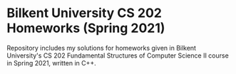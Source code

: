 # Bilkent University CS 202 Homeworks (Spring 2021)
Repository includes my solutions for homeworks given in Bilkent University's CS 202 Fundamental Structures of Computer Science II course in Spring 2021, written in C++.
